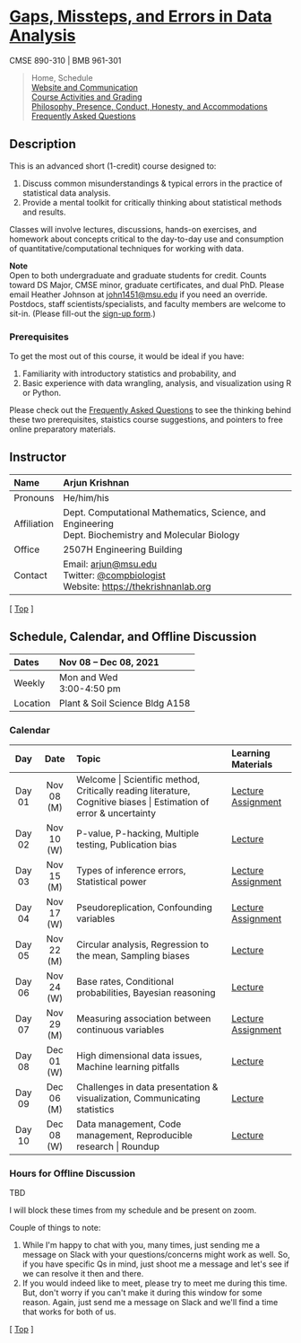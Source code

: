 # [Gaps, Missteps, and Errors in Data Analysis](https://github.com/krishnanlab/teaching/edit/master/2021-fall_statgaps)
CMSE 890-310 | BMB 961-301

>Home, Schedule  
>[Website and Communication](https://github.com/krishnanlab/teaching/blob/master/2021-fall_statgaps/website-communication.md)  
>[Course Activities and Grading](https://github.com/krishnanlab/teaching/blob/master/2021-fall_statgaps/course-activities-grading.md)  
>[Philosophy, Presence, Conduct, Honesty, and Accommodations](https://github.com/krishnanlab/teaching/blob/master/2021-fall_statgaps/policies.md)  
>[Frequently Asked Questions](https://github.com/krishnanlab/teaching/tree/master/2021-fall_statgaps/frequently-asked-questions.md)


## Description
This is an advanced short (1-credit) course designed to:
1) Discuss common misunderstandings & typical errors in the practice of statistical data analysis.
2) Provide a mental toolkit for critically thinking about statistical methods and results.

Classes will involve lectures, discussions, hands-on exercises, and homework about concepts critical to the day-to-day use and consumption of quantitative/computational techniques for working with data.

**Note**  
Open to both undergraduate and graduate students for credit. Counts toward DS Major, CMSE minor, graduate certificates, and dual PhD. Please email Heather Johnson at john1451@msu.edu if you need an override.  
Postdocs, staff scientists/specialists, and faculty members are welcome to sit-in. (Please fill-out the [sign-up form](bit.ly/statgaps2021_signup).)

### Prerequisites
To get the most out of this course, it would be ideal if you have:
1) Familiarity with introductory statistics and probability, and
2) Basic experience with data wrangling, analysis, and visualization using R or Python.

Please check out the [Frequently Asked Questions](https://github.com/krishnanlab/teaching/blob/master/2021-fall_statgaps/frequently-asked-questions.md) to see the thinking behind these two prerequisites, staistics course suggestions, and pointers to free online preparatory materials.


## Instructor
Name | Arjun Krishnan
:------------ | :------------
Pronouns | He/him/his
Affiliation | Dept. Computational Mathematics, Science, and Engineering</br>Dept. Biochemistry and Molecular Biology
Office | 2507H Engineering Building
Contact | Email: arjun@msu.edu</br>Twitter: [@compbiologist](https://twitter.com/compbiologist)</br>Website: https://thekrishnanlab.org

\[ [Top](https://github.com/krishnanlab/teaching/blob/master/2021-fall_statgaps/README.md#gaps-missteps-and-errors-in-data-analysis) ]


## Schedule, Calendar, and Offline Discussion
Dates | Nov 08 – Dec 08, 2021
:------------ | :------------
Weekly | Mon and Wed</br>3:00-4:50 pm
Location | Plant & Soil Science Bldg A158

### Calendar
Day | Date | Topic | Learning Materials
:-------: | :-----------: | :------------------------------- | :------------------------
Day 01 | Nov 08 (M) | Welcome \| Scientific method, Critically reading literature, Cognitive biases \| Estimation of error & uncertainty | [Lecture](https://github.com/krishnanlab/teaching/blob/master/2021-fall_statgaps/Lectures/Day-01_Lecture.pdf)</br>[Assignment](https://github.com/krishnanlab/teaching/blob/master/2021-fall_statgaps/Assignments/Assignment_01.md)
Day 02 | Nov 10 (W) | P-value, P-hacking, Multiple testing, Publication bias | [Lecture](https://github.com/krishnanlab/teaching/blob/master/2021-fall_statgaps/Lectures/) 
Day 03 | Nov 15 (M) | Types of inference errors, Statistical power | [Lecture](https://github.com/krishnanlab/teaching/blob/master/2021-fall_statgaps/Lectures/)</br>[Assignment](https://github.com/krishnanlab/teaching/blob/master/2021-fall_statgaps/Assignments/)
Day 04 | Nov 17 (W) | Pseudoreplication, Confounding variables | [Lecture](https://github.com/krishnanlab/teaching/blob/master/2021-fall_statgaps/Lectures/)</br>[Assignment](https://github.com/krishnanlab/teaching/blob/master/2021-fall_statgaps/Assignments/)
Day 05 | Nov 22 (M) | Circular analysis, Regression to the mean, Sampling biases | [Lecture](https://github.com/krishnanlab/teaching/blob/master/2021-fall_statgaps/Lectures/)
Day 06 | Nov 24 (W) | Base rates, Conditional probabilities, Bayesian reasoning | [Lecture](https://github.com/krishnanlab/teaching/blob/master/2021-fall_statgaps/Lectures/)
Day 07 | Nov 29 (M) | Measuring association between continuous variables | [Lecture](https://github.com/krishnanlab/teaching/blob/master/2021-fall_statgaps/Lectures/)</br>[Assignment](https://github.com/krishnanlab/teaching/blob/master/2021-fall_statgaps/Assignments/)
Day 08 | Dec 01 (W) | High dimensional data issues, Machine learning pitfalls | [Lecture](https://github.com/krishnanlab/teaching/blob/master/2021-fall_statgaps/Lectures/)
Day 09 | Dec 06 (M) | Challenges in data presentation & visualization, Communicating statistics | [Lecture](https://github.com/krishnanlab/teaching/blob/master/2021-fall_statgaps/Lectures/)
Day 10 | Dec 08 (W) | Data management, Code management, Reproducible research \| Roundup | [Lecture](https://github.com/krishnanlab/teaching/blob/master/2021-fall_statgaps/Lectures/)

### Hours for Offline Discussion
TBD

I will block these times from my schedule and be present on zoom.

Couple of things to note:
1. While I'm happy to chat with you, many times, just sending me a message on Slack with your questions/concerns might work as well. So, if you have specific Qs in mind, just shoot me a message and let's see if we can resolve it then and there.
2. If you would indeed like to meet, please try to meet me during this time. But, don't worry if you can't make it during this window for some reason. Again, just send me a message on Slack and we'll find a time that works for both of us.


\[ [Top](https://github.com/krishnanlab/teaching/blob/master/2021-fall_statgaps/README.md#gaps-missteps-and-errors-in-data-analysis) ]


